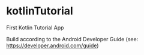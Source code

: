 # kotlinTutorial
First Kotlin Tutorial App

Build according to the Android Developer Guide (see: https://developer.android.com/guide)
